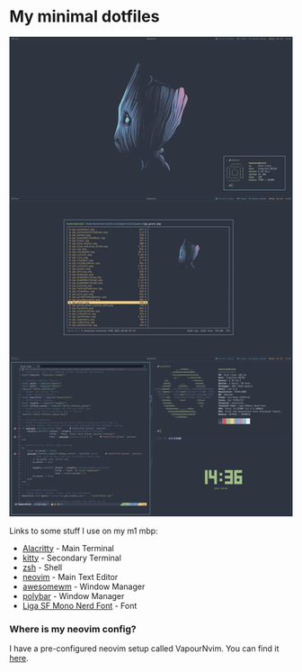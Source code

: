 # My minimal dotfiles

![screenshot](screenshot.png)

Links to some stuff I use on my m1 mbp:
* [Alacritty](https://github.com/alacritty/alacritty) - Main Terminal
* [kitty](https://github.com/kovidgoyal/kitty/) - Secondary Terminal
* [zsh](https://www.zsh.org/) - Shell
* [neovim](https://neovim.io/) - Main Text Editor
* [awesomewm](https://awesomewm.org/) - Window Manager
* [polybar](https://github.com/polybar/polybar/) - Window Manager
* [Liga SF Mono Nerd Font](https://github.com/shaunsingh/SFMono-Nerd-Font-Ligaturized/) - Font


### Where is my neovim config?
I have a pre-configured neovim setup called VapourNvim. You can find it [here](https://github.com/hackorum/VapourNvim/).
